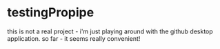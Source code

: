 testingPropipe
==============
this is not a real project - i'm just playing around with the github desktop application. so far - it seems really convenient!

